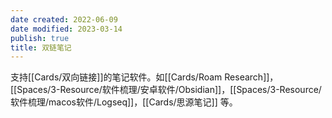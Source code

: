 ```yaml
---
date created: 2022-06-09
date modified: 2023-03-14
publish: true
title: 双链笔记
---
```

支持[[Cards/双向链接]]的笔记软件。如[[Cards/Roam Research]]，[[Spaces/3-Resource/软件梳理/安卓软件/Obsidian]]，[[Spaces/3-Resource/软件梳理/macos软件/Logseq]]，[[Cards/思源笔记]] 等。